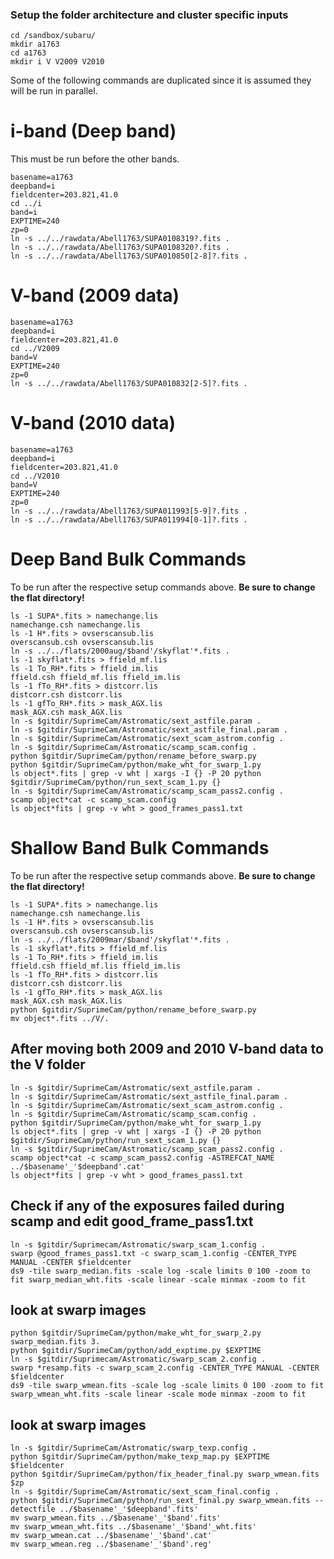 ### Setup the folder architecture and cluster specific inputs
```
cd /sandbox/subaru/
mkdir a1763
cd a1763
mkdir i V V2009 V2010
```


Some of the following commands are duplicated since it is assumed they will be
run in parallel.

# i-band (Deep band)
This must be run before the other bands.
```
basename=a1763
deepband=i
fieldcenter=203.821,41.0
cd ../i
band=i
EXPTIME=240
zp=0
ln -s ../../rawdata/Abell1763/SUPA0108319?.fits .
ln -s ../../rawdata/Abell1763/SUPA0108320?.fits .
ln -s ../../rawdata/Abell1763/SUPA010850[2-8]?.fits .
```

# V-band (2009 data)
```
basename=a1763
deepband=i
fieldcenter=203.821,41.0
cd ../V2009
band=V
EXPTIME=240
zp=0
ln -s ../../rawdata/Abell1763/SUPA010832[2-5]?.fits .
```

# V-band (2010 data)
```
basename=a1763
deepband=i
fieldcenter=203.821,41.0
cd ../V2010
band=V
EXPTIME=240
zp=0
ln -s ../../rawdata/Abell1763/SUPA011993[5-9]?.fits .
ln -s ../../rawdata/Abell1763/SUPA011994[0-1]?.fits .
```

# Deep Band Bulk Commands
To be run after the respective setup commands above.
__Be sure to change the flat directory!__
```
ls -1 SUPA*.fits > namechange.lis
namechange.csh namechange.lis
ls -1 H*.fits > ovserscansub.lis
overscansub.csh ovserscansub.lis
ln -s ../../flats/2000aug/$band'/skyflat'*.fits .
ls -1 skyflat*.fits > ffield_mf.lis
ls -1 To_RH*.fits > ffield_im.lis
ffield.csh ffield_mf.lis ffield_im.lis
ls -1 fTo_RH*.fits > distcorr.lis
distcorr.csh distcorr.lis
ls -1 gfTo_RH*.fits > mask_AGX.lis
mask_AGX.csh mask_AGX.lis
ln -s $gitdir/SuprimeCam/Astromatic/sext_astfile.param .
ln -s $gitdir/SuprimeCam/Astromatic/sext_astfile_final.param .
ln -s $gitdir/SuprimeCam/Astromatic/sext_scam_astrom.config .
ln -s $gitdir/SuprimeCam/Astromatic/scamp_scam.config .
python $gitdir/SuprimeCam/python/rename_before_swarp.py
python $gitdir/SuprimeCam/python/make_wht_for_swarp_1.py
ls object*.fits | grep -v wht | xargs -I {} -P 20 python $gitdir/SuprimeCam/python/run_sext_scam_1.py {}
ln -s $gitdir/SuprimeCam/Astromatic/scamp_scam_pass2.config .
scamp object*cat -c scamp_scam.config
ls object*fits | grep -v wht > good_frames_pass1.txt
```

# Shallow Band Bulk Commands
To be run after the respective setup commands above.
__Be sure to change the flat directory!__
```
ls -1 SUPA*.fits > namechange.lis
namechange.csh namechange.lis
ls -1 H*.fits > ovserscansub.lis
overscansub.csh ovserscansub.lis
ln -s ../../flats/2009mar/$band'/skyflat'*.fits .
ls -1 skyflat*.fits > ffield_mf.lis
ls -1 To_RH*.fits > ffield_im.lis
ffield.csh ffield_mf.lis ffield_im.lis
ls -1 fTo_RH*.fits > distcorr.lis
distcorr.csh distcorr.lis
ls -1 gfTo_RH*.fits > mask_AGX.lis
mask_AGX.csh mask_AGX.lis
python $gitdir/SuprimeCam/python/rename_before_swarp.py
mv object*.fits ../V/.
```

## After moving both 2009 and 2010 V-band data to the V folder
```
ln -s $gitdir/SuprimeCam/Astromatic/sext_astfile.param .
ln -s $gitdir/SuprimeCam/Astromatic/sext_astfile_final.param .
ln -s $gitdir/SuprimeCam/Astromatic/sext_scam_astrom.config .
ln -s $gitdir/SuprimeCam/Astromatic/scamp_scam.config .
python $gitdir/SuprimeCam/python/make_wht_for_swarp_1.py
ls object*.fits | grep -v wht | xargs -I {} -P 20 python $gitdir/SuprimeCam/python/run_sext_scam_1.py {}
ln -s $gitdir/SuprimeCam/Astromatic/scamp_scam_pass2.config .
scamp object*cat -c scamp_scam_pass2.config -ASTREFCAT_NAME ../$basename'_'$deepband'.cat'
ls object*fits | grep -v wht > good_frames_pass1.txt
```

## Check if any of the exposures failed during scamp and edit good_frame_pass1.txt

```
ln -s $gitdir/Suprimecam/Astromatic/swarp_scam_1.config .
swarp @good_frames_pass1.txt -c swarp_scam_1.config -CENTER_TYPE MANUAL -CENTER $fieldcenter
ds9 -tile swarp_median.fits -scale log -scale limits 0 100 -zoom to fit swarp_median_wht.fits -scale linear -scale minmax -zoom to fit
```

## look at swarp images

```
python $gitdir/SuprimeCam/python/make_wht_for_swarp_2.py swarp_median.fits 3.
python $gitdir/SuprimeCam/python/add_exptime.py $EXPTIME
ln -s $gitdir/Suprimecam/Astromatic/swarp_scam_2.config .
swarp *resamp.fits -c swarp_scam_2.config -CENTER_TYPE MANUAL -CENTER $fieldcenter
ds9 -tile swarp_wmean.fits -scale log -scale limits 0 100 -zoom to fit swarp_wmean_wht.fits -scale linear -scale mode minmax -zoom to fit
```

## look at swarp images

```
ln -s $gitdir/SuprimeCam/Astromatic/swarp_texp.config .
python $gitdir/SuprimeCam/python/make_texp_map.py $EXPTIME $fieldcenter
python $gitdir/SuprimeCam/python/fix_header_final.py swarp_wmean.fits $zp
ln -s $gitdir/SuprimeCam/Astromatic/sext_scam_final.config .
python $gitdir/SuprimeCam/python/run_sext_final.py swarp_wmean.fits --detectfile ../$basename'_'$deepband'.fits'
mv swarp_wmean.fits ../$basename'_'$band'.fits'
mv swarp_wmean_wht.fits ../$basename'_'$band'_wht.fits'
mv swarp_wmean.cat ../$basename'_'$band'.cat'
mv swarp_wmean.reg ../$basename'_'$band'.reg'
```
